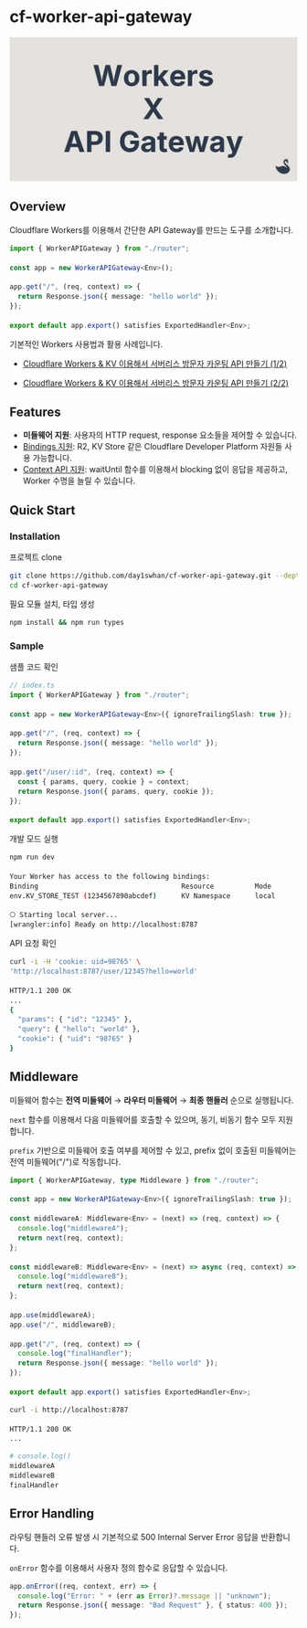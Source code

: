 # cf-worker-api-gateway

![Cover image for cf-worker-api-gateway](./public/cover.webp)

## Overview

Cloudflare Workers를 이용해서 간단한 API Gateway를 만드는 도구를 소개합니다.

```ts
import { WorkerAPIGateway } from "./router";

const app = new WorkerAPIGateway<Env>();

app.get("/", (req, context) => {
  return Response.json({ message: "hello world" });
});

export default app.export() satisfies ExportedHandler<Env>;
```

기본적인 Workers 사용법과 활용 사례입니다.

- [Cloudflare Workers & KV 이용해서 서버리스 방문자 카운팅 API 만들기 (1/2)](https://blog.day1swhan.com/articles/cloudflare-workers-01)

- [Cloudflare Workers & KV 이용해서 서버리스 방문자 카운팅 API 만들기 (2/2)](https://blog.day1swhan.com/articles/cloudflare-workers-2)

## Features

- **미들웨어 지원**: 사용자의 HTTP request, response 요소들을 제어할 수 있습니다.
- [Bindings 지원](https://developers.cloudflare.com/workers/runtime-apis/bindings/): R2, KV Store 같은 Cloudflare Developer Platform 자원들 사용 가능합니다.
- [Context API 지원](https://developers.cloudflare.com/workers/runtime-apis/context/): waitUntil 함수를 이용해서 blocking 없이 응답을 제공하고, Worker 수명을 늘릴 수 있습니다.

## Quick Start

### Installation

프로젝트 clone

```sh
git clone https://github.com/day1swhan/cf-worker-api-gateway.git --depth=1 && \
cd cf-worker-api-gateway
```

필요 모듈 설치, 타입 생성

```sh
npm install && npm run types
```

### Sample

샘플 코드 확인

```ts
// index.ts
import { WorkerAPIGateway } from "./router";

const app = new WorkerAPIGateway<Env>({ ignoreTrailingSlash: true });

app.get("/", (req, context) => {
  return Response.json({ message: "hello world" });
});

app.get("/user/:id", (req, context) => {
  const { params, query, cookie } = context;
  return Response.json({ params, query, cookie });
});

export default app.export() satisfies ExportedHandler<Env>;
```

개발 모드 실행

```sh
npm run dev

Your Worker has access to the following bindings:
Binding                                   Resource          Mode
env.KV_STORE_TEST (1234567890abcdef)      KV Namespace      local

⎔ Starting local server...
[wrangler:info] Ready on http://localhost:8787
```

API 요청 확인

```sh
curl -i -H 'cookie: uid=98765' \
'http://localhost:8787/user/12345?hello=world'

HTTP/1.1 200 OK
...
{
  "params": { "id": "12345" },
  "query": { "hello": "world" },
  "cookie": { "uid": "98765" }
}
```

## Middleware

미들웨어 함수는 **전역 미들웨어** → **라우터 미들웨어** → **최종 핸들러** 순으로 실행됩니다.

`next` 함수를 이용해서 다음 미들웨어를 호출할 수 있으며, 동기, 비동기 함수 모두 지원합니다.

`prefix` 기반으로 미들웨어 호출 여부를 제어할 수 있고, prefix 없이 호출된 미들웨어는 전역 미들웨어("/")로 작동합니다.

```ts
import { WorkerAPIGateway, type Middleware } from "./router";

const app = new WorkerAPIGateway<Env>({ ignoreTrailingSlash: true });

const middlewareA: Middleware<Env> = (next) => (req, context) => {
  console.log("middlewareA");
  return next(req, context);
};

const middlewareB: Middleware<Env> = (next) => async (req, context) => {
  console.log("middlewareB");
  return next(req, context);
};

app.use(middlewareA);
app.use("/", middlewareB);

app.get("/", (req, context) => {
  console.log("finalHandler");
  return Response.json({ message: "hello world" });
});

export default app.export() satisfies ExportedHandler<Env>;
```

```sh
curl -i http://localhost:8787

HTTP/1.1 200 OK
...
```

```sh
# console.log()
middlewareA
middlewareB
finalHandler
```

## Error Handling

라우팅 핸들러 오류 발생 시 기본적으로 500 Internal Server Error 응답을 반환합니다.

`onError` 함수를 이용해서 사용자 정의 함수로 응답할 수 있습니다.

```ts
app.onError((req, context, err) => {
  console.log("Error: " + (err as Error)?.message || "unknown");
  return Response.json({ message: "Bad Request" }, { status: 400 });
});
```
